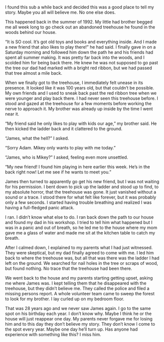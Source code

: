 I found this sub a while back and decided this was a good place to tell my story. Maybe you all will believe me. No one else does. 

This happened back in the summer of 1992. My little had brother begged me all week long to go check out an abandoned treehouse he found in the woods behind our house. 

“It is SO cool. It’s got old toys and books and everything inside. And I made a new friend that also likes to play there!” he had said. I finally gave in on a Saturday morning and followed him down the path he and his friends had spent all summer making. It was pretty far back into the woods, and I scolded him for being back there. He knew he was not supposed to go past the tree our dad had marked with a bright red ribbon, but we had passed that tree almost a mile back. 

When we finally got to the treehouse, I immediately felt unease in its presence. It looked like it was 100 years old, but that couldn’t be possible. My own friends and I used to sneak back past the red ribbon tree when we were younger and play back there. I had never seen this treehouse before. I stood and gazed at the treehouse for a few moments before working the nerve to approach it. My brother was already up inside by the time I went near it. 

“My friend said he only likes to play with kids our age,” my brother said. He then kicked the ladder back and it clattered to the ground.

“James, what the hell?” I asked. 

“Sorry Adam. Mikey only wants to play with me today.”

“James, who is Mikey?” I asked, feeling even more unsettled. 

“My new friend! I found him playing in here earlier this week. He’s in the back right now! Let me see if he wants to meet you.”

James then turned to apparently go get his new friend, but I was not waiting for his permission. I bent down to pick up the ladder and stood up to find, to my absolute horror, that the treehouse was gone. It just vanished without a sound or a trace. I stood there for what felt like forever, but it was probably only a few seconds. I started having trouble breathing and realized I was having a full-fledged panic attack. 

I ran. I didn’t know what else to do. I ran back down the path to our house and found my dad in his workshop. I tried to tell him what happened but I was in a panic and out of breath, so he led me to the house where my mom gave me a glass of water and made me sit at the kitchen table to catch my breath. 

After I calmed down, I explained to my parents what I had just witnessed. They were skeptical, but my dad finally agreed to come with me. I led him back to where the treehouse was, but all that was there was the ladder I had left on the ground. We searched for nail holes in the tree or scraps of wood, but found nothing. No trace that the treehouse had been there. 

We went back to the house and my parents starting getting upset, asking me where James was. I kept telling them that he disappeared with the treehouse, but they didn’t believe me. They called the police and filed a missing persons report. A whole volunteer team came to sweep the forest to look for my brother. I lay curled up on my bedroom floor. 

That was 28 years ago and we never saw James again. I go to the same spot on his birthday each year. I don’t know why. Maybe I think he or the house will just reappear one day. My parents never forgave me for losing him and to this day they don’t believe my story. They don’t know I come to the spot every year. Maybe one day he’ll turn up. Has anyone had experience with something like this? I miss him.